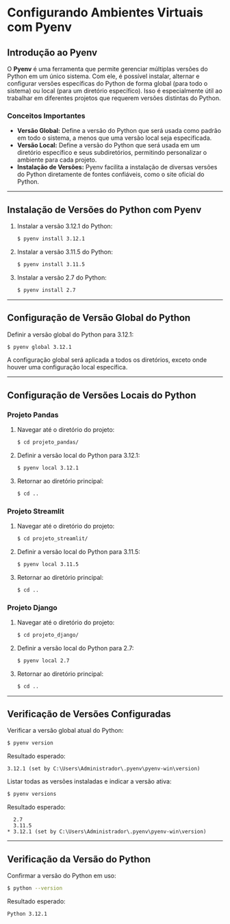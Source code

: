 # Configurando Ambientes Virtuais com Pyenv


## Introdução ao Pyenv

O **Pyenv** é uma ferramenta que permite gerenciar múltiplas versões do Python em um único sistema. Com ele, é possível instalar, alternar e configurar versões específicas do Python de forma global (para todo o sistema) ou local (para um diretório específico). Isso é especialmente útil ao trabalhar em diferentes projetos que requerem versões distintas do Python.

### Conceitos Importantes

- **Versão Global:** Define a versão do Python que será usada como padrão em todo o sistema, a menos que uma versão local seja especificada.
- **Versão Local:** Define a versão do Python que será usada em um diretório específico e seus subdiretórios, permitindo personalizar o ambiente para cada projeto.
- **Instalação de Versões:** Pyenv facilita a instalação de diversas versões do Python diretamente de fontes confiáveis, como o site oficial do Python.

---

## Instalação de Versões do Python com Pyenv

1. Instalar a versão 3.12.1 do Python:

    ```bash
    $ pyenv install 3.12.1
    ```

2. Instalar a versão 3.11.5 do Python:

    ```bash
    $ pyenv install 3.11.5
    ```

3. Instalar a versão 2.7 do Python:

    ```bash
    $ pyenv install 2.7
    ```

---

## Configuração de Versão Global do Python

Definir a versão global do Python para 3.12.1:

```bash
$ pyenv global 3.12.1
```

A configuração global será aplicada a todos os diretórios, exceto onde houver uma configuração local específica.

---

## Configuração de Versões Locais do Python

### Projeto Pandas
1. Navegar até o diretório do projeto:

    ```bash
    $ cd projeto_pandas/
    ```

2. Definir a versão local do Python para 3.12.1:

    ```bash
    $ pyenv local 3.12.1
    ```

3. Retornar ao diretório principal:

    ```bash
    $ cd ..
    ```

### Projeto Streamlit
1. Navegar até o diretório do projeto:

    ```bash
    $ cd projeto_streamlit/
    ```

2. Definir a versão local do Python para 3.11.5:

    ```bash
    $ pyenv local 3.11.5
    ```

3. Retornar ao diretório principal:

    ```bash
    $ cd ..
    ```

### Projeto Django
1. Navegar até o diretório do projeto:

    ```bash
    $ cd projeto_django/
    ```

2. Definir a versão local do Python para 2.7:

    ```bash
    $ pyenv local 2.7
    ```

3. Retornar ao diretório principal:

    ```bash
    $ cd ..
    ```

---

## Verificação de Versões Configuradas

Verificar a versão global atual do Python:

```bash
$ pyenv version
```

Resultado esperado:

```plaintext
3.12.1 (set by C:\Users\Administrador\.pyenv\pyenv-win\version)
```

Listar todas as versões instaladas e indicar a versão ativa:

```bash
$ pyenv versions
```

Resultado esperado:

```plaintext
  2.7
  3.11.5
* 3.12.1 (set by C:\Users\Administrador\.pyenv\pyenv-win\version)
```

---

## Verificação da Versão do Python

Confirmar a versão do Python em uso:

```bash
$ python --version
```

Resultado esperado:

```plaintext
Python 3.12.1
```

